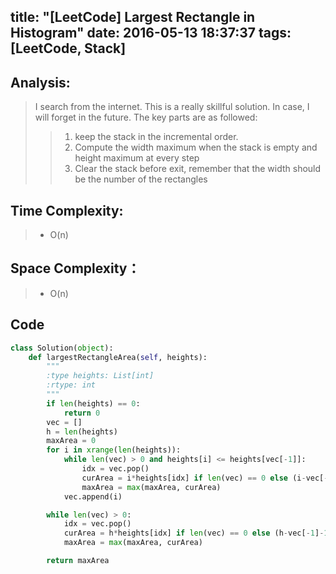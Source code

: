 title: "[LeetCode] Largest Rectangle in Histogram"
date: 2016-05-13 18:37:37
tags: [LeetCode, Stack]
---

## Analysis:
> I search from the internet. This is a really skillful solution. In case, I will forget in the future. The key parts are as followed:
> > 1. keep the stack in the incremental order.
> > 2. Compute the width maximum when the stack is empty and height maximum at every step
> > 3. Clear the stack before exit, remember that the width should be the number of the rectangles

## Time Complexity:
> * O(n)

## Space Complexity：
> * O(n)


## Code
```python
class Solution(object):
    def largestRectangleArea(self, heights):
        """
        :type heights: List[int]
        :rtype: int
        """
        if len(heights) == 0:
            return 0
        vec = []
        h = len(heights)
        maxArea = 0
        for i in xrange(len(heights)):
            while len(vec) > 0 and heights[i] <= heights[vec[-1]]:
                idx = vec.pop()
                curArea = i*heights[idx] if len(vec) == 0 else (i-vec[-1]-1)*heights[idx]
                maxArea = max(maxArea, curArea)
            vec.append(i)

        while len(vec) > 0:
            idx = vec.pop()
            curArea = h*heights[idx] if len(vec) == 0 else (h-vec[-1]-1)*heights[idx]
            maxArea = max(maxArea, curArea)

        return maxArea
```
